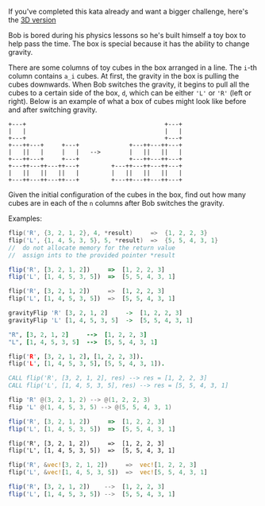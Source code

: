 If you've completed this kata already and want a bigger challenge, here's the [3D version](https://www.codewars.com/kata/5f849ab530b05d00145b9495/)

Bob is bored during his physics lessons so he's built himself a toy box to help pass the time. The box is special because it has the ability to change gravity. 

There are some columns of toy cubes in the box arranged in a line. The `i`-th column contains `a_i` cubes. At first, the gravity in the box is pulling the cubes downwards. When Bob switches the gravity, it begins to pull all the cubes to a certain side of the box, `d`, which can be either `'L'` or `'R'` (left or right). Below is an example of what a box of cubes might look like before and after switching gravity.

```
+---+                                       +---+
|   |                                       |   |
+---+                                       +---+
+---++---+     +---+              +---++---++---+
|   ||   |     |   |   -->        |   ||   ||   |
+---++---+     +---+              +---++---++---+
+---++---++---++---+         +---++---++---++---+
|   ||   ||   ||   |         |   ||   ||   ||   |
+---++---++---++---+         +---++---++---++---+
```

Given the initial configuration of the cubes in the box, find out how many cubes are in each of the `n` columns after Bob switches the gravity.

Examples:

```c
flip('R', {3, 2, 1, 2}, 4, *result)     =>  {1, 2, 2, 3}
flip('L', {1, 4, 5, 3, 5}, 5, *result)  =>  {5, 5, 4, 3, 1}
//  do not allocate memory for the return value
//  assign ints to the provided pointer *result
```
```javascript
flip('R', [3, 2, 1, 2])     =>  [1, 2, 2, 3]
flip('L', [1, 4, 5, 3, 5])  =>  [5, 5, 4, 3, 1]
```
```python
flip('R', [3, 2, 1, 2])     =>  [1, 2, 2, 3]
flip('L', [1, 4, 5, 3, 5])  =>  [5, 5, 4, 3, 1]
```
```haskell
gravityFlip 'R' [3, 2, 1, 2]     ->  [1, 2, 2, 3]
gravityFlip 'L' [1, 4, 5, 3, 5]  ->  [5, 5, 4, 3, 1]
```
```ruby
"R", [3, 2, 1, 2]     -->  [1, 2, 2, 3]
"L", [1, 4, 5, 3, 5]  -->  [5, 5, 4, 3, 1]
```
```prolog
flip('R', [3, 2, 1, 2], [1, 2, 2, 3]).
flip('L', [1, 4, 5, 3, 5], [5, 5, 4, 3, 1]).
```
```fortran
CALL flip('R', [3, 2, 1, 2], res) --> res = [1, 2, 2, 3]
CALL flip('L', [1, 4, 5, 3, 5], res) --> res = [5, 5, 4, 3, 1]
```
```powershell
flip 'R' @(3, 2, 1, 2) --> @(1, 2, 2, 3)
flip 'L' @(1, 4, 5, 3, 5) --> @(5, 5, 4, 3, 1)
```
```typescript
flip('R', [3, 2, 1, 2])     =>  [1, 2, 2, 3]
flip('L', [1, 4, 5, 3, 5])  =>  [5, 5, 4, 3, 1]
```
```cfml
flip('R', [3, 2, 1, 2])     =>  [1, 2, 2, 3]
flip('L', [1, 4, 5, 3, 5])  =>  [5, 5, 4, 3, 1]
```
```rust
flip('R', &vec![3, 2, 1, 2])     =>  vec![1, 2, 2, 3]
flip('L', &vec![1, 4, 5, 3, 5])  =>  vec![5, 5, 4, 3, 1]
```
```julia
flip('R', [3, 2, 1, 2])    -->  [1, 2, 2, 3]
flip('L', [1, 4, 5, 3, 5]) -->  [5, 5, 4, 3, 1]
```